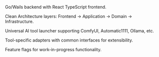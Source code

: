 Go/Wails backend with React TypeScript frontend.

Clean Architecture layers: Frontend → Application → Domain → Infrastructure.

Universal AI tool launcher supporting ComfyUI, Automatic1111, Ollama, etc.

Tool-specific adapters with common interfaces for extensibility.

Feature flags for work-in-progress functionality.
